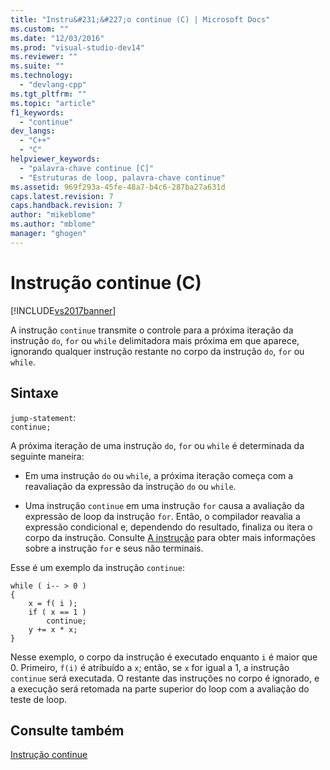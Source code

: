 ```yaml
---
title: "Instru&#231;&#227;o continue (C) | Microsoft Docs"
ms.custom: ""
ms.date: "12/03/2016"
ms.prod: "visual-studio-dev14"
ms.reviewer: ""
ms.suite: ""
ms.technology: 
  - "devlang-cpp"
ms.tgt_pltfrm: ""
ms.topic: "article"
f1_keywords: 
  - "continue"
dev_langs: 
  - "C++"
  - "C"
helpviewer_keywords: 
  - "palavra-chave continue [C]"
  - "Estruturas de loop, palavra-chave continue"
ms.assetid: 969f293a-45fe-48a7-b4c6-287ba27a631d
caps.latest.revision: 7
caps.handback.revision: 7
author: "mikeblome"
ms.author: "mblome"
manager: "ghogen"
---
```

# Instru&#231;&#227;o continue (C)
[!INCLUDE[vs2017banner](../assembler/inline/includes/vs2017banner.md)]

A instrução `continue` transmite o controle para a próxima iteração da instrução `do`, `for` ou `while` delimitadora mais próxima em que aparece, ignorando qualquer instrução restante no corpo da instrução `do`, `for` ou `while`.  
  
## Sintaxe  
 `jump-statement`:  
 `continue;`  
  
 A próxima iteração de uma instrução `do`, `for` ou `while` é determinada da seguinte maneira:  
  
-   Em uma instrução `do` ou `while`, a próxima iteração começa com a reavaliação da expressão da instrução `do` ou `while`.  
  
-   Uma instrução `continue` em uma instrução `for` causa a avaliação da expressão de loop da instrução `for`.  Então, o compilador reavalia a expressão condicional e, dependendo do resultado, finaliza ou itera o corpo da instrução.  Consulte [A instrução](../c-language/for-statement-c.md) para obter mais informações sobre a instrução `for` e seus não terminais.  
  
 Esse é um exemplo da instrução `continue`:  
  
```  
while ( i-- > 0 )   
{  
    x = f( i );  
    if ( x == 1 )  
        continue;  
    y += x * x;  
}  
```  
  
 Nesse exemplo, o corpo da instrução é executado enquanto `i` é maior que 0.  Primeiro, `f(i)` é atribuído a `x`; então, se `x` for igual a 1, a instrução `continue` será executada.  O restante das instruções no corpo é ignorado, e a execução será retomada na parte superior do loop com a avaliação do teste de loop.  
  
## Consulte também  
 [Instrução continue](../cpp/continue-statement-cpp.md)